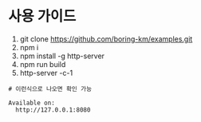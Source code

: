# 사용 가이드

1. git clone https://github.com/boring-km/examples.git
2. npm i
3. npm install -g http-server
4. npm run build
5. http-server -c-1

```text
# 이런식으로 나오면 확인 가능

Available on:
  http://127.0.0.1:8080

```
